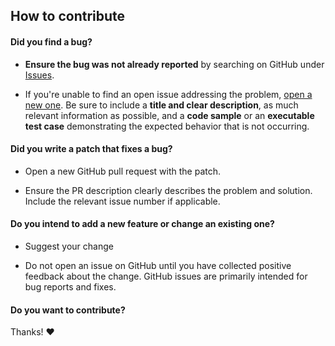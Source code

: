 
## How to contribute

#### **Did you find a bug?**

* **Ensure the bug was not already reported** by searching on GitHub under [Issues](https://github.com/q-nick/npm-gui/issues).

* If you're unable to find an open issue addressing the problem, [open a new one](https://github.com/q-nick/npm-gui/issues/new). Be sure to include a **title and clear description**, as much relevant information as possible, and a **code sample** or an **executable test case** demonstrating the expected behavior that is not occurring.

#### **Did you write a patch that fixes a bug?**

* Open a new GitHub pull request with the patch.

* Ensure the PR description clearly describes the problem and solution. Include the relevant issue number if applicable.

#### **Do you intend to add a new feature or change an existing one?**

* Suggest your change

* Do not open an issue on GitHub until you have collected positive feedback about the change. GitHub issues are primarily intended for bug reports and fixes.

#### **Do you want to contribute?**

Thanks! :heart: 
